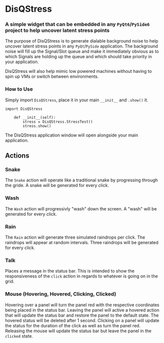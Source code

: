 # DisQStress
### A simple widget that can be embedded in any `PyQt6`/`PySide6` project to help uncover latent stress points

The purpose of DisQStress is to generate dialable background noise to help uncover latent stress points in any `PyQt`/`PySide` application. The background noise will fill up the Signal/Slot queue and make it immediately obvious as to which Signals are holding up the queue and which should take priority in your application.

DisQStress will also help mimic low powered machines without having to spin up VMs or switch between environments.


### How to Use
Simply import `DisQStress`, place it in your main `__init__` and `.show()` it.
```
import DisQStress

    def __init__(self):
        stress = DisQStress.StressTest()
        stress.show()
```
The DisQStress application window will open alongside your main application.


## Actions
### Snake
The `Snake` action will operate like a traditional snake by progressing through the gride. A snake will be generated for every click.
### Wash
The `Wash` action will progressivly "wash" down the screen. A "wash" will be generated for every click.
### Rain
The `Rain` action will generate three simulated raindrops per click. The raindrops will appear at random intervals. Three raindrops will be generated for every click.
### Talk
Places a message in the status bar. This is intended to show the responsiveness of the `click` action in regards to whatever is going on in the grid.
### Mouse (Hovering, Hovered, Clicking, Clicked)
Hovering over a panel will turn the panel red with the respective coordinates being placed in the status bar.
Leaving the panel will active a hovered action that will update the status bar and restore the panel to the default state. The hovered status will be deleted after 1 second.
Clicking on a panel will update the status for the duration of the click as well as turn the panel red. Releasing the mouse will update the status bar but leave the panel in the `clicked` state.

